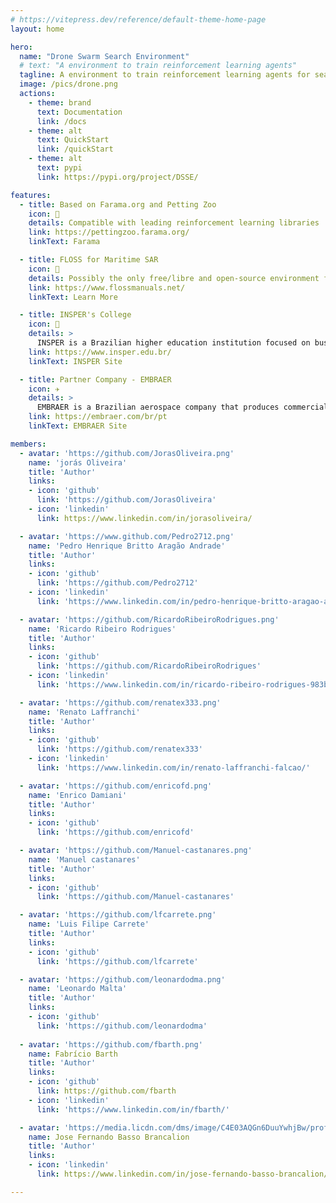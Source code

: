 ```yaml
---
# https://vitepress.dev/reference/default-theme-home-page
layout: home

hero:
  name: "Drone Swarm Search Environment"
  # text: "A environment to train reinforcement learning agents"
  tagline: A environment to train reinforcement learning agents for search and rescue operations in maritime scenarios.
  image: /pics/drone.png
  actions:
    - theme: brand
      text: Documentation
      link: /docs
    - theme: alt
      text: QuickStart
      link: /quickStart
    - theme: alt
      text: pypi
      link: https://pypi.org/project/DSSE/

features:
  - title: Based on Farama.org and Petting Zoo
    icon: 🦁
    details: Compatible with leading reinforcement learning libraries
    link: https://pettingzoo.farama.org/
    linkText: Farama

  - title: FLOSS for Maritime SAR
    icon: 🌊
    details: Possibly the only free/libre and open-source environment for maritime search and rescue operations.
    link: https://www.flossmanuals.net/
    linkText: Learn More

  - title: INSPER's College
    icon: 🏢
    details: >
      INSPER is a Brazilian higher education institution focused on business, economics, engineering, and law.
    link: https://www.insper.edu.br/
    linkText: INSPER Site

  - title: Partner Company - EMBRAER
    icon: ✈️
    details: >
      EMBRAER is a Brazilian aerospace company that produces commercial, military, executive and agricultural aircraft and provides aeronautical services.
    link: https://embraer.com/br/pt
    linkText: EMBRAER Site

members:
  - avatar: 'https://github.com/JorasOliveira.png'
    name: 'jorás Oliveira'
    title: 'Author'
    links:
    - icon: 'github' 
      link: 'https://github.com/JorasOliveira'
    - icon: 'linkedin'
      link: https://www.linkedin.com/in/jorasoliveira/

  - avatar: 'https://www.github.com/Pedro2712.png'
    name: 'Pedro Henrique Britto Aragão Andrade'
    title: 'Author'
    links:
    - icon: 'github' 
      link: 'https://github.com/Pedro2712'
    - icon: 'linkedin'
      link: 'https://www.linkedin.com/in/pedro-henrique-britto-aragao-andrade/'

  - avatar: 'https://github.com/RicardoRibeiroRodrigues.png'
    name: 'Ricardo Ribeiro Rodrigues'
    title: 'Author'
    links:
    - icon: 'github' 
      link: 'https://github.com/RicardoRibeiroRodrigues'
    - icon: 'linkedin'
      link: 'https://www.linkedin.com/in/ricardo-ribeiro-rodrigues-983b94196/'

  - avatar: 'https://github.com/renatex333.png'
    name: 'Renato Laffranchi'
    title: 'Author'
    links:
    - icon: 'github' 
      link: 'https://github.com/renatex333'
    - icon: 'linkedin'
      link: 'https://www.linkedin.com/in/renato-laffranchi-falcao/'

  - avatar: 'https://github.com/enricofd.png'
    name: 'Enrico Damiani'
    title: 'Author'
    links:
    - icon: 'github' 
      link: 'https://github.com/enricofd'

  - avatar: 'https://github.com/Manuel-castanares.png'
    name: 'Manuel castanares'
    title: 'Author'
    links:
    - icon: 'github' 
      link: 'https://github.com/Manuel-castanares'

  - avatar: 'https://github.com/lfcarrete.png'
    name: 'Luis Filipe Carrete'
    title: 'Author'
    links:
    - icon: 'github' 
      link: 'https://github.com/lfcarrete'

  - avatar: 'https://github.com/leonardodma.png'
    name: 'Leonardo Malta'
    title: 'Author'
    links:
    - icon: 'github' 
      link: 'https://github.com/leonardodma'
  
  - avatar: 'https://github.com/fbarth.png'
    name: Fabrício Barth
    title: 'Author'
    links:
    - icon: 'github'
      link: https://github.com/fbarth
    - icon: 'linkedin'
      link: 'https://www.linkedin.com/in/fbarth/'

  - avatar: 'https://media.licdn.com/dms/image/C4E03AQGn6DuuYwhjBw/profile-displayphoto-shrink_200_200/0/1564709106422?e=1718236800&v=beta&t=3JrDTb5QTF4k5qFZbQc3lK9sgSJbalH7Y3QD_rthXBE'
    name: Jose Fernando Basso Brancalion
    title: 'Author'
    links:
    - icon: 'linkedin'
      link: https://www.linkedin.com/in/jose-fernando-basso-brancalion/

---
```


<script setup>
  import {
  VPTeamPage,
  VPTeamPageTitle,
  VPTeamMembers
} from 'vitepress/theme'
</script>

<VPTeamPage class="VPHomeDocTeamPage">
  <VPTeamMembers size="small" :members="$frontmatter.members" />
</VPTeamPage>

